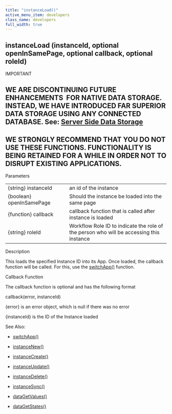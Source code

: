 ```yaml
---
title: "instanceLoad()"
active_menu_item: developers
class_name: developers
full_width: true
---
```



## instanceLoad (instanceId, optional openInSamePage, optional callback, optional roleId)

IMPORTANT

## WE ARE DISCONTINUING FUTURE ENHANCEMENTS  FOR NATIVE DATA STORAGE. INSTEAD, WE HAVE INTRODUCED FAR SUPERIOR DATA STORAGE USING ANY CONNECTED DATABASE. See: [Server Side Data Storage](../../../data-storage/server-side-data-storage/index)

## WE STRONGLY RECOMMEND THAT YOU DO NOT USE THESE FUNCTIONS. FUNCTIONALITY IS BEING RETAINED FOR A WHILE IN ORDER NOT TO DISRUPT EXISTING APPLICATIONS.

Parameters

<table>
<tr>
<td width="198">
{string} instanceId

</td>
<td width="8">
</td>
<td width="674">
an id of the instance

</td>
</tr>
<tr>
<td width="198">
{boolean} openInSamePage

</td>
<td width="8">
</td>
<td width="674">
Should the instance be loaded into the same page

</td>
</tr>
<tr>
<td width="198">
{function} callback

</td>
<td width="8">
</td>
<td width="674">
callback function that is called after instance is loaded

</td>
</tr>
<tr>
<td width="198">
{string} roleId

</td>
<td width="8">
</td>
<td width="674">
Workflow Role ID to indicate the role of the person who will be accessing this instance

</td>
</tr>
</table>

Description

This loads the specified Instance ID into its App. Once loaded, the callback function will be called. For this, use the [switchApp()](../app-functions/switchapp) function.

Callback Function

The callback function is optional and has the following format

callback(error, instanceId)

{error} is an error object, which is null if there was no error

{instanceId} is the ID of the Instance loaded

See Also:

 - [switchApp()](../app-functions/switchapp)

 - [instanceNew()](instancenew)

 - [instanceCreate()](instancecreate)

 - [instanceUpdate()](instancesave)

 - [instanceDelete()](instancedelete)

 - [instanceSync()](instancesync)

 - [dataGetValues()](../widget-data-state-manipulation/datagetvalues)

 - [dataGetStates()](../widget-data-state-manipulation/datagetstates)

